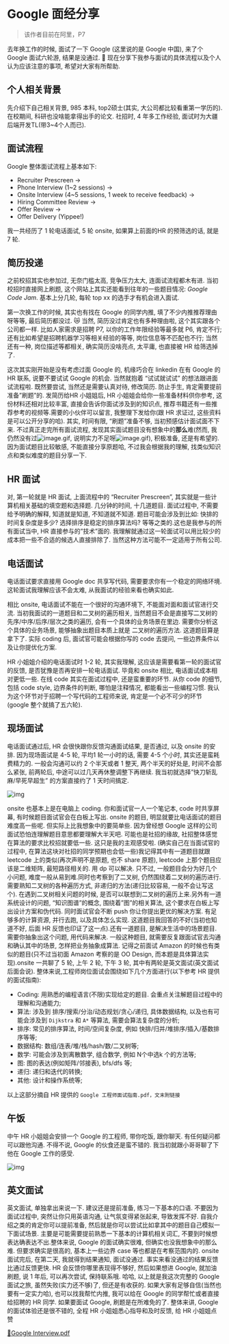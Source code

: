 # Google 面经分享
> 该作者目前在阿里，P7

去年换工作的时候, 面试了一下 Google (这里说的是 Google 中国), 来了个 Google 面试六轮游, 结果是没通过. 🤣 现在分享下我参与面试的具体流程以及个人认为应该注意的事项, 希望对大家有所帮助.



## 个人相关背景

先介绍下自己相关背景, 985 本科, top2硕士(其实, 大公司都比较看重第一学历的). 在校期间, 科研也没啥能拿得出手的论文. 社招时, 4 年多工作经验, 面试时为大疆后端开发TL(带3~4个人而已).



## 面试流程

Google 整体面试流程上基本如下:

- Recruiter Prescreen → 
- Phone Interview (1~2 sessions)  →  
- Onsite Interview (4~5 sessions, 1 week to receive feedback)  →
- Hiring Committee Review →
- Offer Review →
- Offer Delivery (Yippee!)



我一共经历了 1 轮电话面试, 5 轮 onsite, 如果算上前面的HR 的预筛选的话, 就是 7 轮. 



## 简历投递

之前校招其实也参加过, 无奈门槛太高, 竞争压力太大, 连面试流程都木有进. 当初校招时直接网上刷题, 这个网站上其实还能看到往年的一些题目情况: *Google Code Jam*.  基本上分几轮, 每轮 top xx 的选手才有机会进入面试. 

第一次换工作的时候, 其实也有找在 Google 的同学内推, 填了不少内推推荐理由呀等等, 最后简历都没过. 😿 当然, 简历没过肯定也有多种理由啦, 这个其实跟各个公司都一样. 比如人家需求是招聘 P7, 以你的工作年限经验等最多就 P6, 肯定不行; 还有比如希望是招聘机器学习等相关经验的等等, 岗位信息等不匹配也不行; 当然还有一种, 岗位描述等都相关, 确实简历没啥亮点, 太平庸, 也直接被 HR 给筛选掉了.

这次其实刚开始是没有考虑过面 Google 的, 机缘巧合在 linkedin 在有 Google 的 HR 联系, 说要不要试试 Google 的机会. 当然就抱着 “试试就试试” 的想法跟进面试流程啦. 既然要尝试, 当然还是需要认真对待, 修改简历.  防止手生, 肯定需要提前准备”刷题”的.  发简历给HR 小姐姐后, HR 小姐姐会给你一些准备材料供你参考, 这份材料还相对比较丰富, 直接会告诉你面试涉及到的知识点, 推荐书籍还有一些推荐参考的视频等.需要的小伙伴可以留言, 我整理下发给你(跟 HR 求证过, 这些资料是可以公开分享的哈).
其实, 时间有限, “刷题”准备不够, 当初预感估计面试面不下来. 不过真正走完所有面试流程, 发现其实面试题目没有想象中的**那么**难(然而, 我仍然没有过![image.gif](https://tva1.sinaimg.cn/large/007S8ZIlly1gfu5j0aee0j300100101y.jpg), 说明实力不足呀![image.gif](https://tva1.sinaimg.cn/large/007S8ZIlly1gfu5iz2ogoj300100101y.jpg)), 积极准备, 还是有希望的. 因为面试题目比较敏感, 不能直接分享原题哈, 不过我会根据我的理解, 找类似知识点和类似难度的题目分享一下.



## HR 面试

对, 第一轮就是 HR 面试, 上面流程中的 “Recruiter Prescreen”, 其实就是一些计算机相关基础的填空题和选择题. 几分钟的时间, 十几道题目. 面试过程中, 不需要给予明确的解释, 知道就是知道, 不知道就不知道.  题目可能会涉及到比如: 快排的时间复杂度是多少? 选择排序是稳定的排序算法吗? 等等之类的.这也是我参与的所有面试当中, HR 直接参与的”技术”面的. 我理解就通过这一轮面试可以用比较少的成本把一些不合适的候选人直接排除了. 当然这种方法可能不一定适用于所有公司.



## 电话面试

电话面试要求直接用 Google doc 共享写代码, 需要要求你有一个稳定的网络环境.  这轮面试我理解应该不会太难, 从我面试的经验来看也确实如此.

相比 onsite, 电话面试不能在一个很好的沟通环境下, 不能面对面和面试官进行交流. 当初我面试的一道题目和二叉树的遍历相关, 当然题目不会是直接写二叉树的先序/中序/后序/层次之类的遍历, 会有一个具体的业务场景在里边. 需要你分析这个具体的业务场景, 能够抽象出题目本质上就是 二叉树的遍历方法.  这道题目算是拿下了. 实际 coding 后, 面试官可能会根据你写的 code 去提问, 一些边界条件以及让你提优化方案.

HR 小姐姐介绍的电话面试时 1-2 轮, 其实我理解, 这应该是需要看第一轮的面试官的反馈, 是否犹豫是否再安排一轮电话面试. 毕竟和 onsite 相比, 电话面试成本相对更低一些. 在线 code 其实在面试过程中, 还是蛮重要的环节. 从你 code 的细节, 包括 code style, 边界条件的判断, 哪怕是注释情况, 都能看出一些编程习惯.  我认为这个环节对于招聘一个写代码的工程师来说, 肯定是一个必不可少的环节(google 整个就搞了五六轮).



## 现场面试

电话面试通过后, HR 会很快跟你反馈沟通面试结果, 是否通过, 以及 onsite 的安排.  因为现场面试是 4-5 轮, 平均1 轮一小时的话, 需要 4-5 个小时, 其实还是蛮耗费精力的. 一般会沟通可以约 2 个半天或者 1 整天, 两个半天的好处是, 时间不会那么紧张, 前两轮后, 中途可以过几天再休整调整下再继续. 我当初就选择”快刀斩乱麻/早死早超生” 的方案直接约了 1 天时间搞定.

![img](https://tva1.sinaimg.cn/large/007S8ZIlly1gfu5j0s5l7j30ty0ngmyi.jpg)

onsite 也基本上是在电脑上 coding. 你和面试官一人一个笔记本, code 时共享屏幕, 有时候题目面试官会在白板上写出. onsite 的题目, 明显就要比电话面试的题目难度高一些呢. 但实际上比我想象中的要简单些. 因为曾经想 Google 这样的公司面试恐怕连理解题目意思都要理解大半天吧. 可能也是社招的缘故, 社招整体感觉在算法的要求比校招就要低一些. 这只是我的主观感受啦.  (确实自己在当面试官的过程中, 在算法这块对社招的同学预期也会低一些)我记得其中有一道题目就跟 leetcode 上的类似(再次声明不是原题, 也不 share 原题), leetcode 上那个题目应该是二维矩阵, 最短路径相关的. 用 dp 可以解决. 只不过, 一般题目会分为好几个小问题, 难度一般从易到难.同时也考察到了二叉树, 仍然围绕着二叉树的遍历进行. 需要熟知二叉树的各种遍历方式, 非递归的方法(递归比较容易, 一般不会让写这个). 在遇到二叉树相关问题的时候, 是否可以联想到二叉树的遍历上来.另外有一道系统设计的问题, “知识图谱”的概念, 围绕着”图”的相关算法, 这个要求在白板上写出设计方案和伪代码. 同时面试官会不断 push 你让你提出更优的解决方案. 有足够多的计算资源, 并行去跑, 以及具体怎么实现.  这道题目我回答的不好(当初也知道不好, 后面 HR 反馈也印证了这一点).还有一道题目, 是解决生活中的场景题目. 需要你抽象出这个问题, 用代码来解决. 一般这种题目, 就需要反复跟面试官去沟通和确认其中的场景, 怎样把业务抽象成算法.  记得之前面试 Amazon 的时候也有类似的题目(只不过当初面 Amazon 考察的是 OO Design, 而本题是具体算法实现).onsite 一共聊了 5 轮, 上午 2 轮, 下午 3 轮, 其中有两轮是英文面试(英文面试后面会说). 整体来说,工程师岗位面试会围绕如下几个方面进行(以下参考 HR 提供的面试指南):

- Coding: 用熟悉的编程语言(不限)实现给定的题目. 会重点关注解题目过程中的理解和沟通能力;
- 算法: 涉及到 排序/搜索/分治/动态规划/贪心/递归, 具体数据结构, 以及也有可能会涉及到 `Dijkstra` 和 `A*` 等算法, 需要会算法复杂度的分析;
- 排序: 常见的排序算法, 时间/空间复杂度, 例如 快排/归并/堆排序/插入/基数排序等等;
- 数据结构: 数组/连表/堆/栈/hash/数/二叉树等;
- 数学: 可能会涉及到离散数学, 组合数学, 例如 N个中选k 个的方法等;
- 图: 图的表达(例如矩阵/邻接表), bfs/dfs 等;
- 递归: 递归和迭代的转换;
- 其他: 设计和操作系统等;

以上这部分摘自 HR 提供的 `Google 工程师面试指南.pdf，文末附链接`



## 午饭

中午 HR 小姐姐会安排一个 Google 的工程师, 带你吃饭, 跟你聊天. 有任何疑问都可以跟他沟通.  不得不说, Google 的伙食还是蛮不错的. 我当初就跟小哥哥聊了下他在 Google 工作的感受.

![img](https://tva1.sinaimg.cn/large/007S8ZIlly1gfu5j19i1jj30u00mignq.jpg)



## 英文面试

英文面试, 单独拿出来说一下. 建议还是提前准备, 练习一下基本的口语. 不要因为面试过程中, 突然让你只用英语沟通, 让气氛变得紧张起来, 导致发挥不好. 自我介绍之类的肯定你可以提前准备, 然后就是你可以尝试比如拿其中的题目自己模拟一下面试场景. 主要是可能需要提前熟悉一下基本的计算机相关词汇, 不要到时候想表达确表达不出.整体来说, Google 的面试确实很难, 但确实也没我想象中的那么难. 但要求确实是很高的, 基本上一些边界 case 等也都是在考察范围内的. onsite 面试完后, 在第二天, 我就得到结果通知, 面试没通过.  事实来看没通过的结果反馈比通过反馈更快. HR 会反馈你哪里表现得不够好, 然后如果想进 Google, 就加油刷题, 说 1 年后, 可以再次尝试, 保持联系哦. 哈哈, 以上就是我这次完整的 Google 面试之旅, 虽然失败(实力还不够)了, 但还是有收获的. 如果大家有足够自信(当然也要有一定实力哈), 也可以找我帮忙内推, 我可以给在 Google 的同学帮忙或者直接给招聘的 HR 同学.  如果要面试 Google, 刷题是在所难免的了. 整体来讲, Google 的面试体验还是很不错的, 全程 HR 小姐姐悉心指导和及时反馈, 给 HR 小姐姐点赞 

[📎Google Interview.pdf](https://www.yuque.com/attachments/yuque/0/2020/pdf/710672/1589859743267-a66895f1-bd37-4437-8eeb-81933705ae9b.pdf)